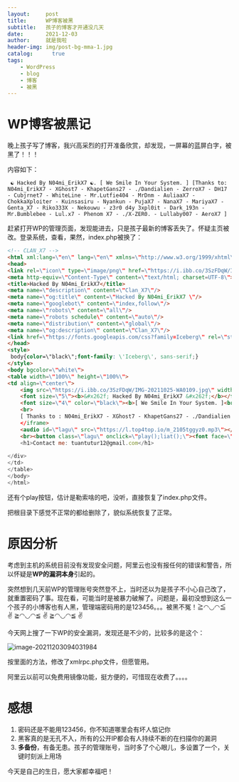 ```yaml
---
layout:     post
title:      WP博客被黑
subtitle:   孩子的博客才开通没几天
date:       2021-12-03
author:     就是我啦
header-img: img/post-bg-mma-1.jpg
catalog: 	  true
tags:
    - WordPress    
    - blog  
    - 博客      
    - 被黑  
---
```


# WP博客被黑记



晚上孩子写了博客，我兴高采烈的打开准备欣赏，却发现，一屏幕的蓝屏白字，被黑了！！！

内容如下：

` ☯ Hacked By N04mi_ErikX7 ☯. [ We Smile In Your System. ] [Thanks to: N04mi_ErikX7 - XGhost7 - KhapetGans27 - ./Dandialien - ZerroX7 - DH17 - Cubjrnet7 - WhiteLine - Mr.Lutfie404 - MrDnm - AuliaaX7 - ChokkaXploiter - Kuinsasiru - Nyankun - PujaX7 - NanaX7 - MariyaX7 - Genta_X7 - Riko333X - Nekouwu - z3r0 d4y 3xpl0it - Dark_193n - Mr.Bumblebee - Lul.x7 - Phenom X7 - ./X-ZER0. - Lullaby007 - AeroX7 ]`



赶紧打开WP的管理页面，发现能进去，只是孩子最新的博客丢失了。怀疑主页被改。登录系统，查看，果然，index.php被换了：

```html
<!-- CLAN_X7 -->
<html xml:lang=\"en\" lang=\"en\" xmlns=\"http://www.w3.org/1999/xhtml\">
<head>
<link rel=\"icon\" type=\"image/png\" href=\"https://i.ibb.co/3SzFDqW/IMG-20211025-WA0109.jpg\"/>
<meta http-equiv=\"Content-Type\" content=\"text/html; charset=UTF-8\">
<title>Hacked By N04mi_ErikX7</title>
<meta name=\"description\" content=\"Clan_X7\"/>
<meta name=\"og:title\" content=\"Hacked By N04mi_ErikX7 \"/>
<meta name=\"googlebot\" content=\"index,follow\"/>
<meta name=\"robots\" content=\"all\"/>
<meta name=\"robots schedule\" content=\"auto\"/>
<meta name=\"distribution\" content=\"global\"/>
<meta name=\"og:description\" content=\"Clan_X7\"/>
<link href=\"https://fonts.googleapis.com/css?family=Iceberg\" rel=\"stylesheet\">
</head>
<style>
 body{color=\"black\";font-family: \'Iceberg\', sans-serif;}
</style>
<body bgcolor=\"white\">
<table width=\"100%\" height=\"100%\">
<td align=\"center\">
	<img src=\"https://i.ibb.co/3SzFDqW/IMG-20211025-WA0109.jpg\" width=\"450\" height=\"450\"/><br>
	<font size=\"5\"><b>&#x262f; Hacked By N04mi_ErikX7 &#x262f;</b></font><br>
	<font size=\"4\" color=\"black\"><b>[ We Smile In Your System. ]<br>
	<br>
	[ Thanks to : N04mi_ErikX7 - XGhost7 - KhapetGans27 - ./Dandialien - ZerroX7 - DH17 - Cubjrnet7 - WhiteLine - Mr.Lutfie404 - MrDnm - AuliaaX7 - ChokkaXploiter - Kuinsasiru - Nyankun - PujaX7 - NanaX7 - MariyaX7 - Genta_X7 - Riko333X - Nekouwu - z3r0 d4y 3xpl0it - Dark_193n - Mr.Bumblebee - Lul.x7 - Phenom X7 - ./X-ZER0. - Lullaby007 - AeroX7 ]</b></font><br
	</iframe>
	<audio id=\"lagu\" src=\"https://l.top4top.io/m_2105tggyz0.mp3\"></audio>
	<br><button class=\"lagu\" onclick=\"play();liat();\"><font face=\"Iceberg\" size=\"3\" color=\"black\">Play</font></button> <button class=\"lagu\" onclick=\"pause(); liat();\"><font face=\"Iceberg\" size=\"3\" color=\"black\">Pause</font></button></audio> <script> function play(){ var audio = document.getElementById(\'lagu\'); audio.play(); } function liat(){ document.getElementById(\'galiat\').style.visibility=\'visible\'; } function pause(){ var audio = document.getElementById(\'lagu\'); audio.pause(); } function liat(){ document.getElementById(\'galiat\').style.visibility=\'visible\'; } </script>
	<h1>Contact me: tuantutur12@gmail.com</h1>
	
</div>
</td>
</table>
</body>
</html>
```



还有个play按钮，估计是勒索啥的吧，没听，直接恢复了index.php文件。

把根目录下感觉不正常的都给删除了，貌似系统恢复了正常。



# 原因分析

考虑到主机的系统目前没有发现安全问题，阿里云也没有报任何的错误和警告，所以怀疑是**WP的漏洞本身**引起的。

突然想到几天前WP的管理账号突然登不上，当时还以为是孩子不小心自己改了，就重置密码了事。现在看，可能当时是被暴力破解了。问题是，最初没想到这么一个孩子的小博客也有人黑，管理端密码用的是123456。。。被黑不冤！≧◠◡◠≦ ✌ ≧◠◡◠≦ ✌ ≧◠◡◠≦ ✌

今天网上搜了一下WP的安全漏洞，发现还是不少的，比较多的是这个：

![image-20211203094031984](https://gitee.com/shenyao/sohossl/raw/master/images/image-20211203094031984.png)



按里面的方法，修改了xmlrpc.php文件，但愿管用。



阿里云以前可以免费用镜像功能，挺方便的，可惜现在收费了。。。。



# 感想

1. 密码还是不能用123456，你不知道哪里会有坏人惦记你
2. 黑客真的是无孔不入，所有的公开IP都会有人持续不断的在扫描你的漏洞
3. **多备份**，有备无患。孩子的管理账号，当时多了个心眼儿，多设置了一个，关键时刻派上用场



今天是自己的生日，愿大家都幸福吧！
